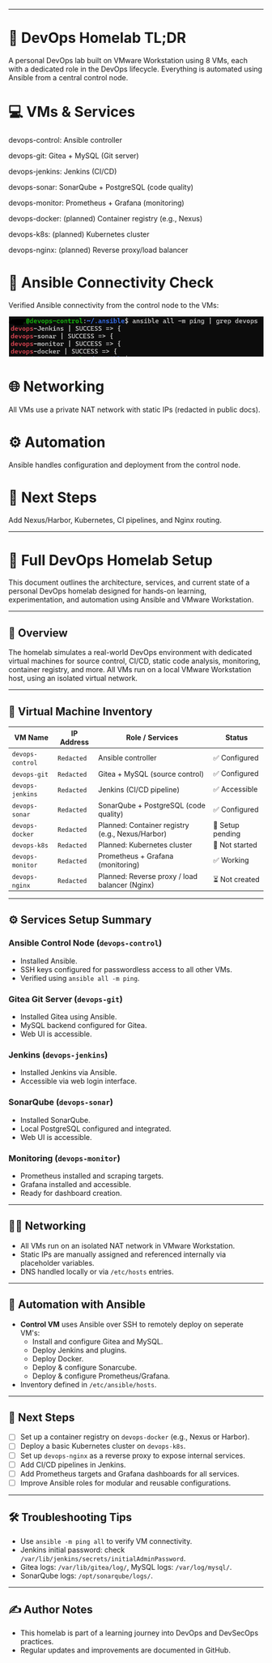 *********************************************************************************************************
# 🧪 DevOps Homelab TL;DR
  
A personal DevOps lab built on VMware Workstation using 8 VMs, each with a dedicated role in the DevOps lifecycle. Everything is automated using Ansible from a central control node.

# 💻 VMs & Services

devops-control: Ansible controller

devops-git: Gitea + MySQL (Git server)

devops-jenkins: Jenkins (CI/CD)

devops-sonar: SonarQube + PostgreSQL (code quality)

devops-monitor: Prometheus + Grafana (monitoring)

devops-docker: (planned) Container registry (e.g., Nexus)

devops-k8s: (planned) Kubernetes cluster

devops-nginx: (planned) Reverse proxy/load balancer

# 🔧 Ansible Connectivity Check

Verified Ansible connectivity from the control node to the VMs:

![Ansible Ping Screenshot](ansible-connect.png)


# 🌐 Networking

All VMs use a private NAT network with static IPs (redacted in public docs).

# ⚙️ Automation

Ansible handles configuration and deployment from the control node.

# 🚧 Next Steps

Add Nexus/Harbor, Kubernetes, CI pipelines, and Nginx routing.

*********************************************************************************************************

# 🧪 Full DevOps Homelab Setup

This document outlines the architecture, services, and current state of a personal DevOps homelab designed for hands-on learning, experimentation, and automation using Ansible and VMware Workstation.

---

## 📌 Overview

The homelab simulates a real-world DevOps environment with dedicated virtual machines for source control, CI/CD, static code analysis, monitoring, container registry, and more. All VMs run on a local VMware Workstation host, using an isolated virtual network.

---

## 🧱 Virtual Machine Inventory

| VM Name          | IP Address     |    Role / Services                               | Status           |
|------------------|----------------|--------------------------------------------------|-------------------|
| `devops-control` | `Redacted`     | Ansible controller                               | ✅ Configured    |
| `devops-git`     | `Redacted`     | Gitea + MySQL (source control)                   | ✅ Configured    |
| `devops-jenkins` | `Redacted`     | Jenkins (CI/CD pipeline)                         | ✅ Accessible    |
| `devops-sonar`   | `Redacted`     | SonarQube + PostgreSQL (code quality)            | ✅ Configured    |
| `devops-docker`  | `Redacted`     | Planned: Container registry (e.g., Nexus/Harbor) | 🔄 Setup pending |
| `devops-k8s`     | `Redacted`     | Planned: Kubernetes cluster                      | 🔄 Not started   |
| `devops-monitor` | `Redacted`     | Prometheus + Grafana (monitoring)                | ✅ Working       |
| `devops-nginx`   | `Redacted`     | Planned: Reverse proxy / load balancer (Nginx)   | ⏳ Not created   |

---

## ⚙️ Services Setup Summary

### Ansible Control Node (`devops-control`)
- Installed Ansible.
- SSH keys configured for passwordless access to all other VMs.
- Verified using `ansible all -m ping`.

### Gitea Git Server (`devops-git`)
- Installed Gitea using Ansible.
- MySQL backend configured for Gitea.
- Web UI is accessible.

### Jenkins (`devops-jenkins`)
- Installed Jenkins via Ansible.
- Accessible via web login interface.

### SonarQube (`devops-sonar`)
- Installed SonarQube.
- Local PostgreSQL configured and integrated.
- Web UI is accessible.

### Monitoring (`devops-monitor`)
- Prometheus installed and scraping targets.
- Grafana installed and accessible.
- Ready for dashboard creation.

---

## 🧑‍💻 Networking

- All VMs run on an isolated NAT network in VMware Workstation.
- Static IPs are manually assigned and referenced internally via placeholder variables.
- DNS handled locally or via `/etc/hosts` entries.

---

## 🔁 Automation with Ansible

- **Control VM** uses Ansible over SSH to remotely deploy on seperate VM's:
  - Install and configure Gitea and MySQL.
  - Deploy Jenkins and plugins.
  - Deploy Docker.
  - Deploy & configure Sonarcube.
  - Deploy & configure Prometheus/Grafana.
- Inventory defined in `/etc/ansible/hosts`.

---

## 🧭 Next Steps

- [ ] Set up a container registry on `devops-docker` (e.g., Nexus or Harbor).
- [ ] Deploy a basic Kubernetes cluster on `devops-k8s`.
- [ ] Set up `devops-nginx` as a reverse proxy to expose internal services.
- [ ] Add CI/CD pipelines in Jenkins.
- [ ] Add Prometheus targets and Grafana dashboards for all services.
- [ ] Improve Ansible roles for modular and reusable configurations.

---

## 🛠️ Troubleshooting Tips

- Use `ansible -m ping all` to verify VM connectivity.
- Jenkins initial password: check `/var/lib/jenkins/secrets/initialAdminPassword`.
- Gitea logs: `/var/lib/gitea/log/`, MySQL logs: `/var/log/mysql/`.
- SonarQube logs: `/opt/sonarqube/logs/`.

---

## ✍️ Author Notes

- This homelab is part of a learning journey into DevOps and DevSecOps practices.
- Regular updates and improvements are documented in GitHub.
